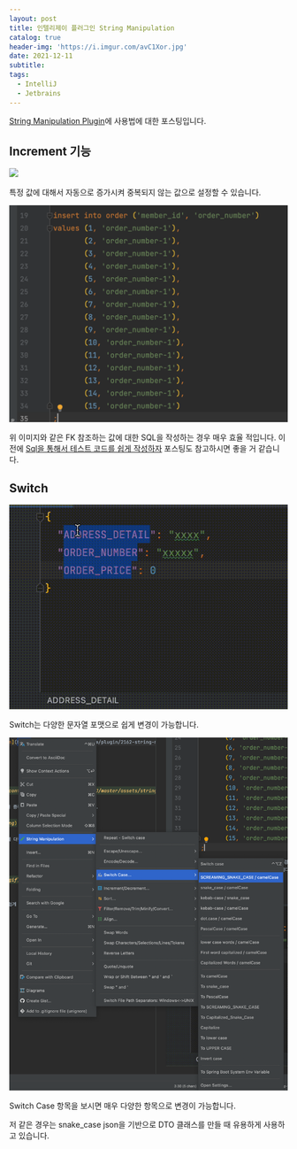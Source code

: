 ```yaml
---
layout: post
title: 인텔리제이 플러그인 String Manipulation
catalog: true
header-img: 'https://i.imgur.com/avC1Xor.jpg'
date: 2021-12-11
subtitle:
tags:
  - IntelliJ
  - Jetbrains
---
```


[String Manipulation Plugin](https://plugins.jetbrains.com/plugin/2162-string-manipulation/)에 사용법에 대한 포스팅입니다.

## Increment 기능

![](https://raw.githubusercontent.com/cheese10yun/IntelliJ/master/assets/string-manipulation-1.gif)

특정 값에 대해서 자동으로 증가시켜 중복되지 않는 값으로 설정할 수 있습니다.

![](https://raw.githubusercontent.com/cheese10yun/blog-sample/master/kotlin-jpa/docs/string-maniplation-2.png)

위 이미지와 같은 FK 참조하는 값에 대한 SQL을 작성하는 경우 매우 효율 적입니다. 이전에 [Sql을 통해서 테스트 코드를 쉽게 작성하자](https://cheese10yun.github.io/sql-test/) 포스팅도 참고하시면 좋을 거 같습니다.

## Switch

![](https://raw.githubusercontent.com/cheese10yun/blog-sample/master/kotlin-jpa/docs/string-manipulation-3.gif)

Switch는 다양한 문자열 포맷으로 쉽게 변경이 가능합니다.

![](https://raw.githubusercontent.com/cheese10yun/blog-sample/master/kotlin-jpa/docs/string-manipulation-4.png)

Switch Case 항목을 보시면 매우 다양한 항목으로 변경이 가능합니다.

저 같은 경우는 snake_case json을 기반으로 DTO 클래스를 만들 때 유용하게 사용하고 있습니다.
